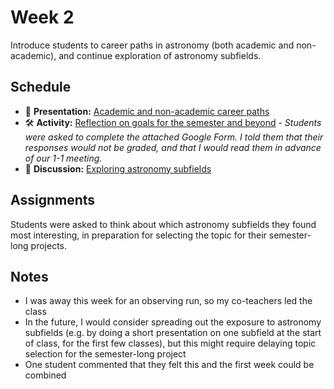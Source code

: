 # Week 2

Introduce students to career paths in astronomy (both academic and non-academic), and continue exploration of astronomy subfields.

## Schedule

- 📝 **Presentation:** [Academic and non-academic career paths](./NOTES_career_paths_in_astronomy.pdf)
- 🛠️ **Activity:** [Reflection on goals for the semester and beyond](./week2_reflection.pdf) - *Students were asked to complete the attached Google Form. I told them that their responses would not be graded, and that I would read them in advance of our 1-1 meeting.*
- 💬 **Discussion:** [Exploring astronomy subfields](./NOTES_astronomy_subfields.pdf)

## Assignments

Students were asked to think about which astronomy subfields they found most interesting, in preparation for selecting the topic for their semester-long projects.

## Notes

- I was away this week for an observing run, so my co-teachers led the class
- In the future, I would consider spreading out the exposure to astronomy subfields (e.g. by doing a short presentation on one subfield at the start of class, for the first few classes), but this might require delaying topic selection for the semester-long project
- One student commented that they felt this and the first week could be combined


